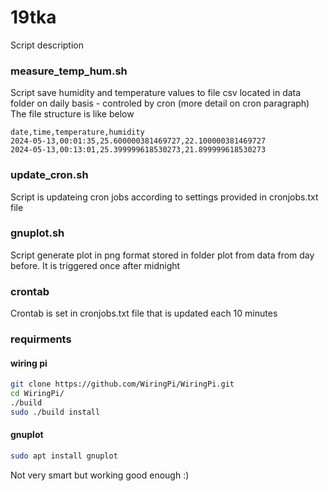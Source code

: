 # 19tka
Script description

### measure_temp_hum.sh

Script save humidity and temperature values to file csv located in data folder on daily basis - controled by cron (more detail on cron paragraph)
The file structure is like below     
```
date,time,temperature,humidity
2024-05-13,00:01:35,25.600000381469727,22.100000381469727
2024-05-13,00:13:01,25.399999618530273,21.899999618530273
```

### update_cron.sh
Script is updateing cron jobs according to settings provided in cronjobs.txt file

### gnuplot.sh
Script generate plot in png format stored in folder plot from data from day before. It is triggered once after midnight

### crontab
Crontab is set in cronjobs.txt file that is updated each 10 minutes

### requirments
#### wiring pi
```bash
git clone https://github.com/WiringPi/WiringPi.git
cd WiringPi/
./build
sudo ./build install
```
#### gnuplot
```bash
sudo apt install gnuplot
```

Not very smart but working good enough :)
